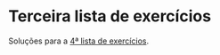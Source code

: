 # Terceira lista de exercícios

Soluções para a [4ª lista de exercícios](https://docs.google.com/document/d/11kFX2SMWDTUeP69gi0Ir3CxPoWemQeaxCjDViJC3Yc8/view).
